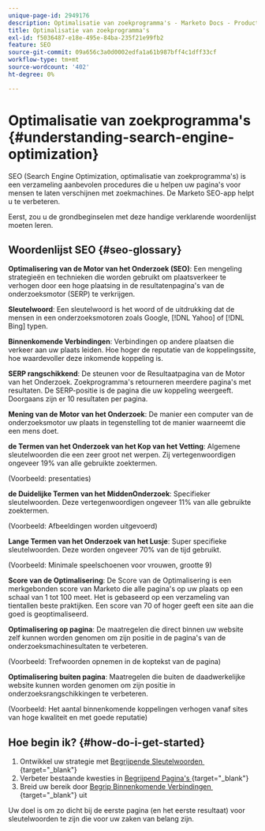 ```yaml
---
unique-page-id: 2949176
description: Optimalisatie van zoekprogramma's - Marketo Docs - Productdocumentatie
title: Optimalisatie van zoekprogramma's
exl-id: f5036487-e18e-495e-84ba-235f21e99fb2
feature: SEO
source-git-commit: 09a656c3a0d0002edfa1a61b987bff4c1dff33cf
workflow-type: tm+mt
source-wordcount: '402'
ht-degree: 0%

---
```


# Optimalisatie van zoekprogramma&#39;s {#understanding-search-engine-optimization}

SEO (Search Engine Optimization, optimalisatie van zoekprogramma&#39;s) is een verzameling aanbevolen procedures die u helpen uw pagina&#39;s voor mensen te laten verschijnen met zoekmachines. De Marketo SEO-app helpt u te verbeteren.

Eerst, zou u de grondbeginselen met deze handige verklarende woordenlijst moeten leren.

## Woordenlijst SEO {#seo-glossary}

**Optimalisering van de Motor van het Onderzoek (SEO)**: Een mengeling strategieën en technieken die worden gebruikt om plaatsverkeer te verhogen door een hoge plaatsing in de resultatenpagina&#39;s van de onderzoeksmotor (SERP) te verkrijgen.

**Sleutelwoord**: Een sleutelwoord is het woord of de uitdrukking dat de mensen in een onderzoeksmotoren zoals Google, [!DNL Yahoo] of [!DNL Bing] typen.

**Binnenkomende Verbindingen**: Verbindingen op andere plaatsen die verkeer aan uw plaats leiden. Hoe hoger de reputatie van de koppelingssite, hoe waardevoller deze inkomende koppeling is.

**SERP rangschikkend**: De steunen voor de Resultaatpagina van de Motor van het Onderzoek. Zoekprogramma&#39;s retourneren meerdere pagina&#39;s met resultaten. De SERP-positie is de pagina die uw koppeling weergeeft. Doorgaans zijn er 10 resultaten per pagina.

**Mening van de Motor van het Onderzoek**: De manier een computer van de onderzoeksmotor uw plaats in tegenstelling tot de manier waarneemt die een mens doet.

**de Termen van het Onderzoek van het Kop van het Vetting**: Algemene sleutelwoorden die een zeer groot net werpen. Zij vertegenwoordigen ongeveer 19% van alle gebruikte zoektermen.

(Voorbeeld: presentaties)

**de Duidelijke Termen van het MiddenOnderzoek**: Specifieker sleutelwoorden. Deze vertegenwoordigen ongeveer 11% van alle gebruikte zoektermen.

(Voorbeeld: Afbeeldingen worden uitgevoerd)

**Lange Termen van het Onderzoek van het Lusje**: Super specifieke sleutelwoorden. Deze worden ongeveer 70% van de tijd gebruikt.

(Voorbeeld: Minimale speelschoenen voor vrouwen, grootte 9)

**Score van de Optimalisering**: De Score van de Optimalisering is een merkgebonden score van Marketo die alle pagina&#39;s op uw plaats op een schaal van 1 tot 100 meet. Het is gebaseerd op een verzameling van tientallen beste praktijken. Een score van 70 of hoger geeft een site aan die goed is geoptimaliseerd.

**Optimalisering op pagina**: De maatregelen die direct binnen uw website zelf kunnen worden genomen om zijn positie in de pagina&#39;s van de onderzoeksmachinesultaten te verbeteren.

(Voorbeeld: Trefwoorden opnemen in de koptekst van de pagina)

**Optimalisering buiten pagina**: Maatregelen die buiten de daadwerkelijke website kunnen worden genomen om zijn positie in onderzoeksrangschikkingen te verbeteren.

(Voorbeeld: Het aantal binnenkomende koppelingen verhogen vanaf sites van hoge kwaliteit en met goede reputatie)

## Hoe begin ik? {#how-do-i-get-started}

1. Ontwikkel uw strategie met [&#x200B; Begrijpende Sleutelwoorden &#x200B;](/help/marketo/product-docs/additional-apps/seo/keywords/seo-understanding-keywords.md){target="_blank"}
1. Verbeter bestaande kwesties in [&#x200B; Begrijpend Pagina&#39;s &#x200B;](/help/marketo/product-docs/additional-apps/seo/pages/seo-understanding-pages.md){target="_blank"}
1. Breid uw bereik door [&#x200B; Begrip Binnenkomende Verbindingen &#x200B;](/help/marketo/product-docs/additional-apps/seo/inbound-links/seo-understanding-inbound-links.md){target="_blank"} uit

Uw doel is om zo dicht bij de eerste pagina (en het eerste resultaat) voor sleutelwoorden te zijn die voor uw zaken van belang zijn.
